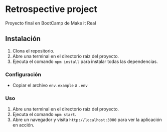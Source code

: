 # Retrospective project

Proyecto final en BootCamp de Make it Real

## Instalación

1. Clona el repositorio.
2. Abre una terminal en el directorio raíz del proyecto.
3. Ejecuta el comando `npm install` para instalar todas las dependencias.

### Configuración

- Copiar el archivo `env.example` a `.env`

### Uso

1. Abre una terminal en el directorio raíz del proyecto.
2. Ejecuta el comando `npm start`.
3. Abre un navegador y visita `http://localhost:3000` para ver la aplicación en acción.

